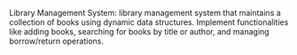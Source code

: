 Library Management System:
library management system that maintains a collection of books using dynamic data structures.
Implement functionalities like adding books, searching for books
by title or author, and managing borrow/return operations.
